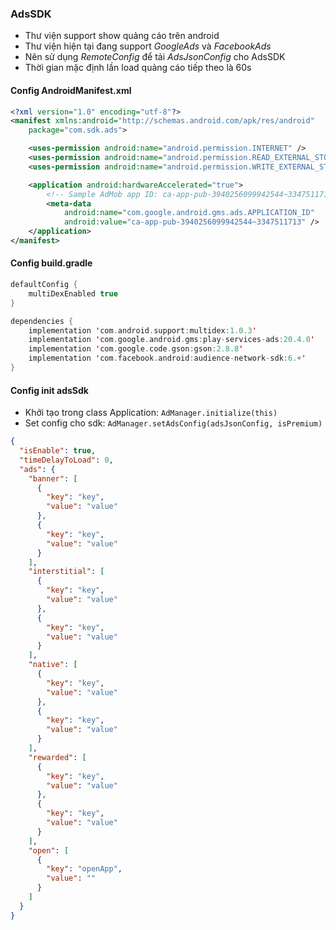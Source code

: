 ### AdsSDK
- Thư viện support show quảng cáo trên android
- Thư viện hiện tại đang support *GoogleAds* và *FacebookAds*
- Nên sử dụng *RemoteConfig* để tải *AdsJsonConfig* cho AdsSDK
- Thời gian mặc định lần load quảng cáo tiếp theo là 60s



#### Config AndroidManifest.xml

```xml
<?xml version="1.0" encoding="utf-8"?>
<manifest xmlns:android="http://schemas.android.com/apk/res/android"
    package="com.sdk.ads">

    <uses-permission android:name="android.permission.INTERNET" />
    <uses-permission android:name="android.permission.READ_EXTERNAL_STORAGE" />
    <uses-permission android:name="android.permission.WRITE_EXTERNAL_STORAGE" />

    <application android:hardwareAccelerated="true">
        <!-- Sample AdMob app ID: ca-app-pub-3940256099942544~3347511713 -->
        <meta-data
            android:name="com.google.android.gms.ads.APPLICATION_ID"
            android:value="ca-app-pub-3940256099942544~3347511713" />
    </application>
</manifest>
```

#### Config build.gradle
```kotlin
defaultConfig {
 	multiDexEnabled true
}

dependencies {
	implementation 'com.android.support:multidex:1.0.3'
	implementation 'com.google.android.gms:play-services-ads:20.4.0'
	implementation 'com.google.code.gson:gson:2.8.8'
	implementation 'com.facebook.android:audience-network-sdk:6.+'
}
```

#### Config init adsSdk
- Khởi tạo trong class Application: ```AdManager.initialize(this)```
- Set config cho sdk: ```AdManager.setAdsConfig(adsJsonConfig, isPremium)```
```json
{
  "isEnable": true,
  "timeDelayToLoad": 0,
  "ads": {
    "banner": [
      {
        "key": "key",
        "value": "value"
      },
      {
        "key": "key",
        "value": "value"
      }
    ],
    "interstitial": [
      {
        "key": "key",
        "value": "value"
      },
      {
        "key": "key",
        "value": "value"
      }
    ],
    "native": [
      {
        "key": "key",
        "value": "value"
      },
      {
        "key": "key",
        "value": "value"
      }
    ],
    "rewarded": [
      {
        "key": "key",
        "value": "value"
      },
      {
        "key": "key",
        "value": "value"
      }
    ],
    "open": [
      {
        "key": "openApp",
        "value": ""
      }
    ]
  }
}
```
